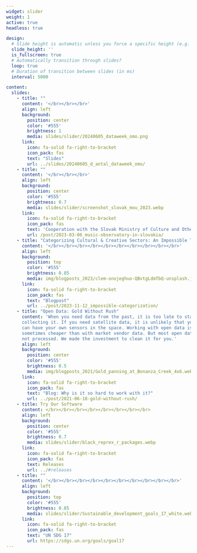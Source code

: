 ```yaml
---
widget: slider
weight: 1
active: true
headless: true

design:
  # Slide height is automatic unless you force a specific height (e.g. '400px')
  slide_height: ''
  is_fullscreen: true
  # Automatically transition through slides?
  loop: true
  # Duration of transition between slides (in ms)
  interval: 5000

content:
  slides:
    - title: ""
      content: '</br></br></br>'
      align: left
      background:
        position: center
        color: '#555'
        brightness: 1
        media: slides/slider/20240605_dataweek_omo.png
      link:
        icon: fa-solid fa-right-to-bracket
        icon_pack: fas
        text: "Slides"
        url: ../slides/20240605_d_antal_dataweek_omo/
    - title: ""
      content: '</br></br></br>'
      align: left
      background:
        position: center
        color: '#555'
        brightness: 0.7
        media: slides/slider/screenshot_slovak_mou_2023.webp
      link:
        icon: fa-solid fa-right-to-bracket
        icon_pack: fas
        text: 'Cooperation with the Slovak Ministry of Culture and Other Slovak Partners ⇲'
        url: /post/2023-03-06_music-observatory-in-slovakia/
    - title: "Categorizing Cultural & Creative Sectors: An Impossible Task?"
      content: '</br></br></br></br></br></br></br></br></br></br>'
      align: left
      background:
        position: top
        color: '#555'
        brightness: 0.85
        media: img/blogposts_2023/clem-onojeghuo-QBvtgLdmTbQ-unsplash.jpg
      link:
        icon: fa-solid fa-right-to-bracket
        icon_pack: fas
        text: "Blogpost"
        url: ../post/2023-11-12_impossible-categorization/
    - title: "Open Data: Gold Without Rush"
      content: 'When you need data from the past, it is too late to start 
      collecting it. If you need satellite data, it is unlikely that you
      can have your own sensors in the space. Working with open data is 
      sometimes cheaper than with market vendor data. But most open data is 
      not processed. We made the investment to clean it for you.'
      align: left
      background:
        position: center
        color: '#555'
        brightness: 0.5
        media: img/blogposts_2021/Gold_panning_at_Bonanza_Creek_4x6.webp
      link:
        icon: fa-solid fa-right-to-bracket
        icon_pack: fas
        text: "Blog: Why is it so hard to work with it?"
        url: ../post/2021-06-18-gold-without-rush/
    - title: Try Our Software
      content: </br></br></br></br></br></br></br></br>
      align: left
      background:
        position: center
        color: '#555'
        brightness: 0.7
        media: slides/slider/black_reprex_r_packages.webp
      link:
        icon: fa-solid fa-right-to-bracket
        icon_pack: fas
        text: Releases
        url: ../#releases
    - title: ""
      content: '</br></br></br></br></br></br></br></br></br></br>'
      align: left
      background:
        position: top
        color: '#555'
        brightness: 0.85
        media: slides/slider/Sustainable_development_goals_17_white.webp
      link:
        icon: fa-solid fa-right-to-bracket
        icon_pack: fas
        text: "UN SDG 17"
        url: https://sdgs.un.org/goals/goal17
---
```


<!---
    - title: We Are Finalists!
      content: 'Vote for us in The Hague Innovators Award 2022</br>
                Details soon.'
      align: left
      background:
        position: center
        color: '#555'
        brightness: 0.3
        media: slides/tour/DAntal_ImpacCity_PAARD_2_20221028_4x6.webp
      link:
        icon: fa-solid fa-right-to-bracket
        icon_pack: fas
        text: Vote
        url: ../post/2022-09-13-the-hague-innovators-award/
    - title: 🚀  We Are Finalists!
      content: 'Vote for us in The Hague Innovators Award 2022'
      align: left
      background:
        position: center
        color: '#555'
        brightness: 0.5
        media: slides/tour/hague_innovators_award_2022.webp
      link:
        icon: fa-solid fa-right-to-bracket
        icon_pack: fas
        text: Read More
        url: ../post/2022-09-13-the-hague-innovators-award/
    - title: Digital Music Observatory  🎶
      content: 'Our OpenMuse project with distinguished partners will develop the Digital Music Observatory into a European Music Observatory with the support of the European Union'
      align: left
      background:
        position: center
        color: '#555'
        brightness: 0.7
        media: slides/tour/reprex-background.webp
      link:
        icon: fa-solid fa-right-to-bracket
        icon_pack: fas
        text: Check Out Our Observatories!
        url: ../#observatories
    - title: Looking for partners
      content: ''
      align: left
      background:
        position: center
        color: '#555'
        brightness: 0.7
        media: slides/NLAIC_20220922/big_data_for_all_observatories.png
      link:
        icon: fa-solid fa-right-to-bracket
        icon_pack: fas
        text: Check Out Our Observatories!
        url: ../#observatories  
--->
